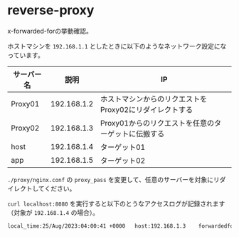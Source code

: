 # reverse-proxy
x-forwarded-forの挙動確認。

ホストマシンを `192.168.1.1` としたときに以下のようなネットワーク設定になっています。

| サーバー名 | 説明 | IP |
| --- | --- | --- |
| Proxy01 | 192.168.1.2 | ホストマシンからのリクエストをProxy02にリダイレクトする |
| Proxy02 | 192.168.1.3 | Proxy01からのリクエストを任意のターゲットに伝搬する |
|   host  | 192.168.1.4 | ターゲット01 |
|   app   | 192.168.1.5 | ターゲット02 |

`./proxy/nginx.conf` の `proxy_pass` を変更して、任意のサーバーを対象にリダイレクトしてください。

`curl localhost:8080` を実行すると以下のとうなアクセスログが記録されます（対象が `192.168.1.4` の場合）。

```sh
local_time:25/Aug/2023:04:00:41 +0000	host:192.168.1.3	forwardedfor:192.168.1.1, 192.168.1.2	req:GET / HTTP/1.0	status:200	size:13	referer:-	ua:curl/7.88.1	reqtime:0.000	cache:-	runtime:-	vhost:localhost	method:GET	uri:/
```
